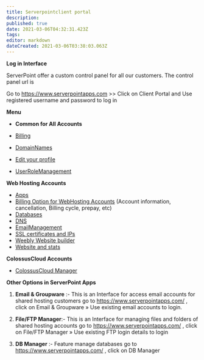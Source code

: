 ```yaml
---
title: Serverpointclient portal
description: 
published: true
date: 2021-03-06T04:32:31.423Z
tags: 
editor: markdown
dateCreated: 2021-03-06T03:38:03.063Z
---
```


**Log in Interface**

ServerPoint offer a  custom control panel for all our customers. The control panel url is

Go to https://www.serverpointapps.com >> Click on Client Portal and Use registered username and password to log in

**Menu**
- **Common for All Accounts**

- [Billing](/Serverpointclientportal/BillingOptionforWebHostingAccounts)
- [DomainNames](/Serverpointclientportal/DomainNames)
- [Edit your profile](/Serverpointclientportal/UpdatingCustomerprofile)
- [UserRoleManagement](/Serverpointclientportal/UserRoleManagement)

**Web Hosting Accounts**

- [Apps](/Serverpointclientportal/AppInstallerforWebHostingAccount)
- [Billing Option for WebHosting Accounts](/Serverpointclientportal/ClientPortalBillingfunctionsforWebHosting) (Account information, cancellation, Billing cycle, prepay, etc)
- [Databases](/Serverpointclientportal/ClientPortalDatabases)
- [DNS](/Serverpointclientportal/DNSWebHostingAccount)
- [EmailManagement](/Serverpointclientportal/ClientPortalEmailManagement)
- [SSL certificates and IPs](/Serverpointclientportal/SSLcertificatesandIPs)
- [Weebly Website builder](/Serverpointclientportal/WeeblyWebsitebuilder)
- [Website and stats](/Serverpointclientportal/Websiteandstats)


 **ColossusCloud Accounts**
 
- [ColossusCloud Manager](/Serverpointclientportal/ColossusCloud/Serverpointclientportal)

**Other Options in ServerPoint Apps**

1. **Email & Groupware** :- This is an Interface for access email accounts for shared hosting customers
    go to https://www.serverpointapps.com/ , click on Email & Groupware » Use existing email accounts to login.
 
1. **File/FTP Manager**:- This is an Interface for managing files and folders of shared hosting accounts
   go to https://www.serverpointapps.com/ , click on File/FTP Manager » Use existing FTP login details to login

1. **DB Manager** :- Feature manage databases 
    go to https://www.serverpointapps.com/ , click on DB Manager
